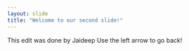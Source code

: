 ```yaml
---
layout: slide
title: "Welcome to our second slide!"
---
```

This edit was done by Jaideep
Use the left arrow to go back!
